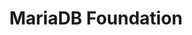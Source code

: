 ---
description: The MariaDB Foundation is a non-profit organisation supporting continuity
  and open collaboration in the MariaDB ecosystem.
layout: stand
logo: stands/mariadb_foundation/logo.png
new_this_year: |
  <p>MariaDB Server 10.5 was released as GA in June 2020.</p>
  <p>Highlights
   include:</p>
   <ul>
    <li>the ColumnStore storage engine, a columnar storage engine designed
      for big data scaling</li>
    <li>numerous performance improvements to the default InnoDB
      storage engine</li>
    <li>a new S3 storage engine for archiving tables on Amazon S3,
      or any third-party implementing S3 API</li>
    <li>an overhaul of the privilege system,
      allowing more fine grained control</li>
    <li>a huge update of the Performance Schema,
      providing far more instrumentation and tables</li>
    <li>full GTID support for Galera
      Cluster</li>
    <li>numerous syntax enhancements to extend functionality and improve
      adherence to standards</li>
  </ul>
  <p>The MariaDB Foundation hosted the MariaDB Server
    Fest, and the MariaDB Server MiniFest, two highly successful online events for
    developers of applications that use MariaDB Server.</p>
showcase: |
  <p>The MariaDB Foundation supports continuity and open collaboration in the
   MariaDB ecosystem. The Foundation guarantees that there is a global contact point
   for collaboration and that the community can always rely upon MariaDB Server. </p>
  <p>The Foundation's staff support MariaDB Server by:</p>
  <ul>
    <li>Encouraging adoption,
      contribution and distribution of MariaDB Server and related open source software.</li>
    <li>Helping new contributors understand the source code and lowering the barrier
      for new participants.</li>
    <li>Participating in the design of new features, ensuring
      the code quality and maintainability of the codebase while the number of contributors
      is growing.</li>
    <li>Making sure documentation keeps up with the development of new
      features.</li>
    <li>Porting and packaging MariaDB to different platforms and operating
      systems to keep it as widely available as possible.</li>
    <li>Speaking at events and
      driving adoption.</li>
   </ul>
themes:
- Database engines
title: MariaDB Foundation
website: https://mariadb.org/
show_on_overview: true
---